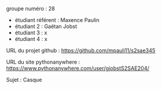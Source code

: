 groupe numéro : 28

* étudiant référent : Maxence Paulin
* étudiant 2 : Gaëtan Jobst
* étudiant 3 : x
* étudiant 4 : x

URL du projet github : https://github.com/mpauli11/s2sae345

URL du site pythonanywhere : https://www.pythonanywhere.com/user/gjobstS2SAE204/

Sujet : Casque
